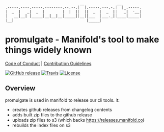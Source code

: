 ```
                                  __               __
.-----.----.-----.--------.--.--.|  |.-----.---.-.|  |_.-----.
|  _  |   _|  _  |        |  |  ||  ||  _  |  _  ||   _|  -__|
|   __|__| |_____|__|__|__|_____||__||___  |___._||____|_____|
|__|                                 |_____|
```

# promulgate - Manifold's tool to make things widely known

[Code of Conduct](./CODE_OF_CONDUCT.md) |
[Contribution Guidelines](./.github/CONTRIBUTING.md)

[![GitHub release](https://img.shields.io/github/tag/manifoldco/promulgate.svg?label=latest)](https://github.com/manifoldco/promulgate/releases)
[![Travis](https://img.shields.io/travis/manifoldco/promulgate/master.svg)](https://travis-ci.org/manifoldco/promulgate)
[![License](https://img.shields.io/badge/license-BSD-blue.svg)](./LICENSE.md)

## Overview

promulgate is used in manifold to release our cli tools. It:
- creates github releases from changelog contents
- adds built zip files to the github release
- uploads zip files to s3 (which backs https://releases.manifold.co)
- rebuilds the index files on s3
